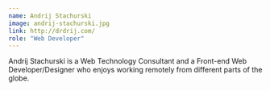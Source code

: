 ```yaml
---
name: Andrij Stachurski
image: andrij-stachurski.jpg
link: http://drdrij.com/
role: "Web Developer"
---
```

Andrij Stachurski is a Web Technology Consultant and a Front-end Web Developer/Designer who enjoys working remotely from different parts of the globe.